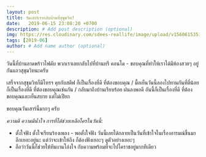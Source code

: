 ```yaml
---
layout: post
title: วันเสาร์เรากลับบ้านที่สุขุมวิท!
date:   2019-06-15 23:08:20 +0700
description: # Add post description (optional)
img: https://res.cloudinary.com/sdees-reallife/image/upload/v1560615351/IMG_4565.jpg # Add image post (optional)
tags: [2019-06]
author: # Add name author (optional)
---
```


วันนี้ที่บ้านลาดพร้าวไฟดับ พวกเราเลยกลับไปที่บ้านทรี คอนโด - ขอบคุณที่ทำให้เราได้มีห้องสวยๆ อยู่กันแถวสุขุมวิทนะครับ

เสร็จจากสุขุมวิทก็มีโทรฯ คุยกับสตีฟ ก็เป็นเรื่องที่ดี ที่ต้องขอบคุณ / มื้อเย็นวันนี้ลองไปทานกันที่ตี๋น้อย ก็เป็นเรื่องที่ดี ที่ต้องขอบคุณเช่นกัน / กลับมาถึงบ้านเรียบร้อย ฝนลงพอดี อันนี้ก็เป็นเรื่องที่ดี ที่ต้องขอบคุณและเย็นสบาย แต่ไม่เปียก

ขอบคุณวันเสาร์นี้มากๆ ครับ <i class="fa fa-child" style="color:plum"></i>

*ความดี ความมีน้ำใจ การที่ได้ช่วยเหลือใครในวันนี้*:
- ตั้งใจฟัง ตั้งใจเรียนร้องเพลง - พอตั้งใจฟัง วันนี้เลยได้กลายเป็นวันที่เข้าใจในเรื่องอารมณ์ขึ้นมาอีกเยอะอยู่นะ แต่ว่าจะเข้าให้ถึง ก็ต้องฟังเยอะๆ ดูตัวอย่างเยอะๆ
- ถือว่าวันนี้ก็ช่วยให้ทีมงานโล่งใจ กับความพร้อมที่จะไปโคราชอยู่มากทีเดียว
